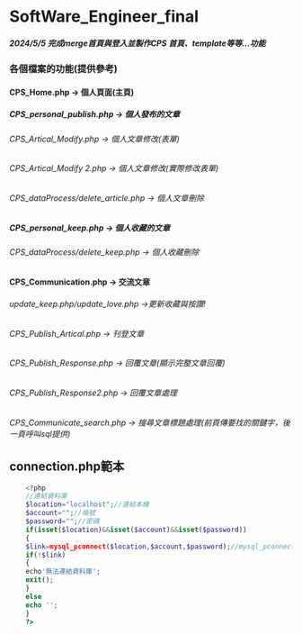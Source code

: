 # SoftWare_Engineer_final
##### 2024/5/5 完成merge首頁與登入並製作CPS 首頁、template等等...功能
### 各個檔案的功能(提供參考)
#### CPS_Home.php -> 個人頁面(主頁)

##### CPS_personal_publish.php -> 個人發布的文章
###### CPS_Artical_Modify.php -> 個人文章修改(表單)
###### CPS_Artical_Modify 2.php -> 個人文章修改(實際修改表單)
###### CPS_dataProcess/delete_article.php -> 個人文章刪除

##### CPS_personal_keep.php -> 個人收藏的文章
###### CPS_dataProcess/delete_keep.php -> 個人收藏刪除

#### CPS_Communication.php -> 交流文章
###### update_keep.php/update_love.php ->更新收藏與按讚!
###### CPS_Publish_Artical.php -> 刊登文章
###### CPS_Publish_Response.php -> 回覆文章(顯示完整文章回覆)
###### CPS_Publish_Response2.php -> 回覆文章處理
###### CPS_Communicate_search.php -> 搜尋文章標題處理(前頁傳要找的關鍵字，後一頁呼叫sql提供)

## connection.php範本
```php
    <?php
    //連結資料庫
    $location="localhost";//連結本機
    $account="";//帳號
    $password="";//密碼
    if(isset($location)&&isset($account)&&isset($password))
    {
    $link=mysql_pconnect($location,$account,$password);//mysql_pconnect連結狀況給link
    if(!$link)
    {
    echo'無法連結資料庫';
    exit();
    }
    else
    echo '';
    }
    ?>
```
